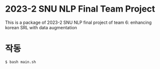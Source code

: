 # 2023-2 SNU NLP Final Team Project
This is a package of 2023-2 SNU NLP final project of team 6: enhancing korean SRL with data augmentation

# 작동
`$ bash main.sh`
